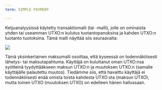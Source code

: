 ```yaml
---
term: SIMPLE PAYMENT

---
```

Ketjuanalyysissä käytetty transaktiomalli (tai -malli), jolle on ominaista yhden tai useamman UTXO:n kulutus tuotantopanoksina ja kahden UTXO:n tuotanto tuotoksina. Tämä malli näyttää siis seuraavalta:

![](../../dictionnaire/assets/5.webp)

Tämä yksinkertainen maksumalli osoittaa, että kyseessä on todennäköisesti lähetys- tai maksutapahtuma. Käyttäjä on kuluttanut oman UTXO:nsa syötteinä tyydyttääkseen maksun UTXO:n ja muutoksen UTXO:n (samalle käyttäjälle palautettu muutos). Tiedämme siis, että havaittu käyttäjä ei todennäköisesti enää omista toista kahdesta UTXO:sta (maksun UTXO), mutta toinen UTXO (muutoksen UTXO) on edelleen hänen hallussaan.
